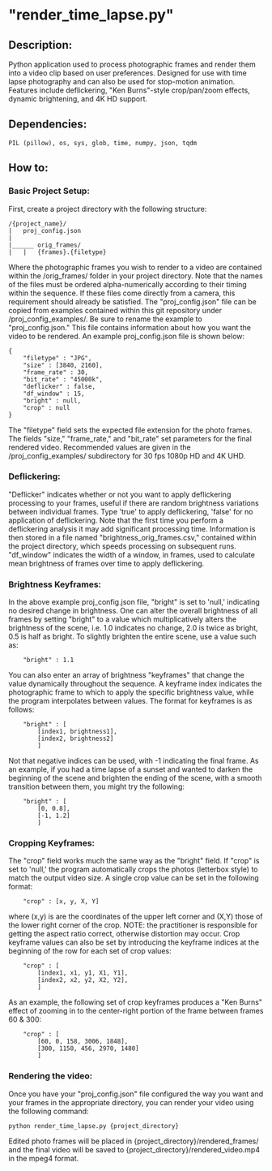 # "render_time_lapse.py"

## Description: 
Python application used to process photographic
	frames and render them into a video clip based on
	user preferences. Designed for use with time lapse
	photography and can also be used for stop-motion
	animation. Features include deflickering,
	"Ken Burns"-style crop/pan/zoom effects, dynamic 
	brightening, and 4K HD support.

## Dependencies:
	PIL (pillow), os, sys, glob, time, numpy, json, tqdm

## How to:

### Basic Project Setup:
First, create a project directory with the following structure:
```
/{project_name}/
|	proj_config.json
|
|______	orig_frames/
|	|	{frames}.{filetype}
```

Where the photographic frames you wish to render to a video
	are contained within the /orig_frames/ folder in your project
	directory. Note that the names of the files must be ordered alpha-numerically
	according to their timing within the sequence. If these files come
	directly from a camera, this requirement should already be satisfied.
	The "proj_config.json" file can be copied from examples
	contained within this git repository under /proj_config_examples/.
	Be sure to rename the example to "proj_config.json." This file contains information about
	how you want the video to be rendered. An example proj_config.json 
	file is shown below:

```
{ 
	"filetype" : "JPG",
	"size" : [3840, 2160],
	"frame_rate" : 30,
	"bit_rate" : "45000k",
	"deflicker" : false,
	"df_window" : 15,
	"bright" : null,
	"crop" : null
}
```
The "filetype" field sets the expected file extension for the photo frames.
	The fields "size," "frame_rate," and "bit_rate" set parameters for the final 
	rendered video. Recommended values are given in the /proj_config_examples/
	subdirectory for 30 fps 1080p HD and 4K UHD. 

### Deflickering:
"Deflicker" indicates whether or not you want to apply deflickering processing to your frames, useful
	if there are random brightness variations between individual frames. Type 'true'
	to apply deflickering, 'false' for no application of deflickering. Note that
	the first time you perform a deflickering analysis it may add significant
	processing time. Information is then stored in a file named "brightness_orig_frames.csv,"
	contained within the project directory, which speeds processing on subsequent runs.
	"df_window" indicates the width of a window, in frames, used to calculate
	mean brightness of frames over time to apply deflickering.

### Brightness Keyframes:
In the above example proj_config.json file, "bright" is set to 'null,' indicating
	no desired change in brightness. One can alter the overall brightness of all frames
	by setting "bright" to a value which multiplicatively alters the brightness of the scene,
	i.e. 1.0 indicates no change, 2.0 is twice as bright, 0.5 is half as bright.
	To slightly brighten the entire scene, use a value such as:
```
	"bright" : 1.1
```
You can also enter an array of brightness "keyframes" that change the value 
	dynamically throughout the sequence. A keyframe index indicates the photographic
	frame to which to apply the specific brightness value, while the program interpolates
	between values. The format for keyframes is as follows:
```
	"bright" : [ 
		[index1, brightness1], 
		[index2, brightness2] 
		]
``` 
Not that negative indices can be used, with -1 indicating the final frame. As an
	example, if you had a time lapse of a sunset and wanted to darken the beginning of 
	the scene and brighten the ending of the scene, with a smooth transition between them,
	you might try the following:
```
	"bright" : [
		[0, 0.8],
		[-1, 1.2]
		]
```

### Cropping Keyframes:
The "crop" field works much the same way as the "bright" field. If "crop" is set to
	'null,' the program automatically crops the photos (letterbox style) to match the 
	output video size. A single crop value can be set in the following format:
```
	"crop" : [x, y, X, Y]
```
where (x,y) is are the coordinates of the upper left corner and (X,Y) those of the 
	lower right corner of the crop. NOTE: the practitioner is responsible for getting the aspect ratio correct, otherwise
	distortion may occur. Crop keyframe values can also be set by introducing the
	keyframe indices at the beginning of the row for each set of crop values:
```
	"crop" : [ 
		[index1, x1, y1, X1, Y1],
		[index2, x2, y2, X2, Y2],
		]
```
As an example, the following set of crop keyframes produces a "Ken Burns" effect of zooming in
	to the center-right portion of the frame between frames 60 & 300:
```
	"crop" : [
		[60, 0, 158, 3006, 1848],
		[300, 1150, 456, 2970, 1480]
		]
```
### Rendering the video:
Once you have your "proj_config.json" file configured the way you want and your
	frames in the appropriate directory, you can render your video using the following command:
```
python render_time_lapse.py {project_directory}
```
Edited photo frames will be placed in {project_directory}/rendered_frames/ and the
	final video will be saved to {project_directory}/rendered_video.mp4 in the
	mpeg4 format.
